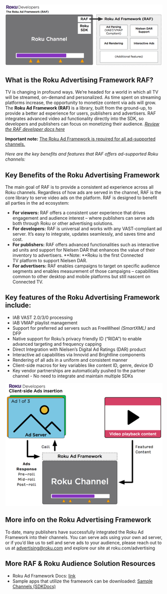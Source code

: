 [![SceneGraph-Diagrams__OverhangPanel_3](/images/RAF-SDK-overview.png)](/images/RAF-SDK-overview.png)

## What is the Roku Advertising Framework RAF?

TV is changing in profound ways. We’re headed for a world in which all TV will be streamed, on-demand and personalized. As time spent on streaming platforms increase, the opportunity to monetize content via ads will grow. The **Roku Ad Framework (RAF)** is a library, built from the ground-up, to provide a better ad experience for users, publishers and advertisers. RAF integrates advanced video ad functionality directly into the SDK, so developers and publishers can focus on monetizing their audience. _[Review the RAF developer docs here](https://sdkdocs.roku.com/display/sdkdoc/Roku+Advertising+Framework)_

**Important note:** <u>The Roku Ad Framework is required for all ad-supported channels.</u>

_Here are the key benefits and features that RAF offers ad-supported Roku channels:_

## Key Benefits of the Roku Advertising Framework

The main goal of RAF is to provide a consistent ad experience across all Roku channels. Regardless of how ads are served in the channel, RAF is the core library to serve video ads on the platform. RAF is designed to benefit all parties in the ad ecosystem:

*   **For viewers:** RAF offers a consistent user experience that drives engagement and audience interest – where publishers can serve ads both through Roku or other advertising solutions.
*   **For developers:** RAF is universal and works with any VAST-compliant ad server. It’s easy to integrate, updates seamlessly, and saves time and cost.
*   **For publishers:** RAF offers advanced functionalities such as interactive ad units and support for Nielsen DAR that enhances the value of their inventory to advertisers. **Note: **Roku is the first Connected TV platform to support Nielsen DAR.
*   **For advertisers:** RAF enables campaigns to target on specific audience segments and enables measurement of those campaigns – capabilities common to other desktop and mobile platforms but still nascent on Connected TV.

## Key features of the Roku Advertising Framework include:

*   IAB VAST 2.0/3/0 processing
*   IAB VMAP playlist management
*   Support for preferred ad servers such as FreeWheel _(SmartXML)_ and DFP
*   Native support for Roku’s privacy friendly ID (“RIDA”) to enable advanced targeting and frequency capping
*   Direct Integration with Nielsen’s Digital Ad Ratings (DAR) product
*   Interactive ad capabilities via Innovid and Brightline components
*   Rendering of all ads in a uniform and consistent manner
*   Client-side macros for key variables like content ID, genre, device ID
*   Key vendor partnerships are automatically pushed to the partner channel - No need to integrate and maintain multiple SDKs

![RAF-client-side](/images/RAF-client-side.png)

## More info on the Roku Advertising Framework

To date, many publishers have successfully integrated the Roku Ad Framework into their channels. You can serve ads using your own ad server, or if you’d like us to sell and serve ads to your audience, please reach out to us at [advertising@roku.com](mailto:advertising@roku.com) and explore our site at roku.com/advertising

## More RAF & Roku Audience Solution Resources

*   Roku Ad Framework Docs: [link](https://sdkdocs.roku.com/display/sdkdoc/Roku+Advertising+Framework)
*   Sample apps that utilize the framework can be downloaded: [Sample Channels (SDKDocs)](https://sdkdocs.roku.com/display/sdkdoc/Roku+Advertising+Framework#RokuAdvertisingFramework-SampleChannels)
